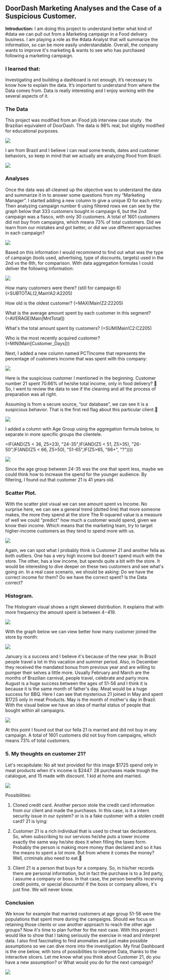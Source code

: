 ## DoorDash Marketing Analyses and the Case of a Suspicious Customer.

**Introduction:** I am doing this project to understand better what kind of #data we can pull out from a Marketing campaign in a Food delivery business.
I am playing a role as the #data Analyst that will summarize the information, so can be more easily understandable.
Overall, the company wants to improve it's marketing & wants to see who has purchased following a marketing campaign.

### I learned that:

Investigating and building a dashboard is not enough, it’s necessary to know how to explain the data.
It’s important to understand from where the Data comes from.
Data is really interesting and I enjoy working with the several aspects of it.

###  The Data

This project was modified from an iFood job interview case study . the Brazilian equivalent of DoorDash.
The data is 98% real, but slightly modified for educational purposes. 

<img src="images/1671479605588.png?raw=true"/>

I am from Brazil and I believe I can read some trends, dates and customer behaviors, so keep in mind that we actually are analyzing Ifood from Brazil.


<img src="images/1671479674361.jpg?raw=true"/>

###  Analyses

Once the data was all cleaned up the objective was to understand the data and summarize it in to answer some questions from my “Marketing Manager”.
I started adding a new column to give a unique ID for each entry. Then analyzing campaign number 6 using filtered rows we can see by the graph below that 333 customers bought in campaign 6, but the 2nd campaign was a fiasco, with only 30 customers.
A total of 1601 customers did not buy from campaigns, which means 73% of total customers.
Did we learn from our mistakes and got better, or did we use different approaches in each campaign?


<img src="images/1671479947875.png?raw=true"/>

Based on this information I would recommend to find out what was the type of campaign (tools used, advertising, type of discounts, targets) used in the 2nd vs the 6th, for comparison.
With data aggregation formulas I could deliver the following information:

<img src="images/1671480085486.png?raw=true"/>

How many customers were there? (still for campaign 6)(=SUBTOTAL(2,Main!A2:A2205) 

How old is the oldest customer? (=MAX(Main!Z2:Z2205)

What is the average amount spent by each customer in this segment? (=AVERAGE(Main[MntTotal])

What's the total amount spent by customers? (=SUM(Main!C2:C2205)

Who is the most recently acquired customer? (=MIN(Main[Customer_Days]))

Next, I added a new column named PCTIncome that represents the percentage of customers income that was spent with this company:

<img src="images/1671480211950.png?raw=true"/>

Here is the suspicious customer I mentioned in the beginning.
Customer number 21 spent 70.66% of he/she total income, only in food delivery? 🤷
So, I went to review the data to see if the cleaning and all the process of preparation was all right.

Assuming is from a secure source, “our database”, we can see it is a suspicious behavior. That is the first red flag about this particular client.👀

<img src="images/1671480323824.gif?raw=true"/>

I added a column with Age Group using the aggregation formula below, to separate in more specific groups the clientele.

=IF(AND(Z5 < 36, Z5>23), "24-35",IF(AND(Z5 < 51, Z5>35), "26-50",IF(AND(Z5 < 66, Z5>50), "51-65",IF(Z5>65, "66+", "?"))))

<img src="images/1671480424660.png?raw=true"/>

Since the age group between 24-35 was the one that spent less, maybe we could think how to increase the spend for the younger audience.
By filtering, I found out that customer 21 is 41 years old.

###  Scatter Plot.

With the scatter plot visual we can see amount spent vs Income.
No surprise here, we can see a general trend (dotted line) that more someone makes, the more they spend at the store
The R-squared value is a measure of well we could "predict" how much a customer would spend, given we know their income.
Which means that the marketing team, try to target higher-income customers as they tend to spend more with us.

<img src="images/1671480577769.png?raw=true"/>

Again, we can spot what I probably think is Customer 21 and another fella as both outliers.
One has a very high income but doesn't spend much with the store. The other, has a low income, but spends quite a bit with the store.
It would be interesting to dive deeper on these two customers and see what's going on. In a real case scenario, we should be asking: Do we have the correct income for them? Do we have the correct spent? Is the Data correct?

###  Histogram.

The Histogram visual shows a right skewed distribution. It explains that with more frequency the amount spent is between $4 -$419.

<img src="images/1671483068455.png?raw=true"/>

With the graph below we can view better how many customer joined the store by month:

<img src="images/1671483132209.png?raw=true"/>


January is a success and I believe it's because of the new year. In Brazil people travel a lot in this vacation and summer period. Also, in December they received the mandated bonus from previous year and are willing to pumper their selves a little more.
Usually February and March are the months of Brazilian carnival, people travel, celebrate and party more.
August is a huge success between the ages of 51-56 and I think it is because it is the same month of father's day. Meat would be a huge success for BBQ.
Here I can see that mysterious 21 joined in May and spent $1725 only in meat Products. May is the month of mother's day in Brazil.
With the visual below we have an idea of marital status of people that bought within all campaigns.

<img src="images/1671484277886.png?raw=true"/>

At this point I found out that our fella 21 is married and did not buy in any campaign.
A total of 1601 customers did not buy from campaigns, which means 73% of total customers.

### 5. My thoughts on customer 21?

Let's recapitulate:
No alt text provided for this image
$1725 spend only in meat products when it's income is $2447.
28 purchases made trough the catalogue, and 15 made with discount. 1 kid at home and married.

<img src="images/1671484565591.jpg?raw=true"/>

Possibilities:

1. Cloned credit card.
Another person stole the credit card information from our client and made the purchases. In this case, is it a intern security issue in our system? or is is a fake customer with a stolen credit card?
21 is lying:

2. Customer 21 is a rich individual that is used to cheat tax declarations. So, when subscribing to our services he/she puts a lower income exactly the same way he/she does it when filling the taxes form.
Probably the person is making more money than declared and so it has the means to spent a lot more. But from where it comes the money? Well, criminals also need to eat.🍕

3. Client 21 is a person that buys for a company.
So, in his/her records there are personal information, but in fact the purchase is to a 3rd party, I assume a company or boss. In that case, the person benefits receiving credit points, or special discounts! If the boss or company allows, it's just fine. We will never know.

###  Conclusion

We know for example that married customers at age group 51-56 were the populations that spent more during the campaigns. Should we focus on retaining those clients or use another approach to reach the other age groups?
Now it's time to plan further for the next case.
With this project I would like to show that I taking seriously the exercise in read and interpret data. I also find fascinating to find anomalies and just make possible assumptions so we can dive more into the investigation.
My final Dashboard is the one below, with tons of possibilities to interpret Data, thanks to the interactive slicers.
Let me know what you think about Customer 21, do you have a new assumption?
or
What would you do for the next campaign?

<img src="images/1671485411500.png?raw=true"/>



